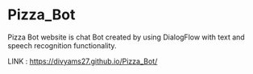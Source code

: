 # Pizza_Bot
Pizza Bot website is chat Bot created by using DialogFlow with text and speech recognition functionality.

LINK : https://divyams27.github.io/Pizza_Bot/
